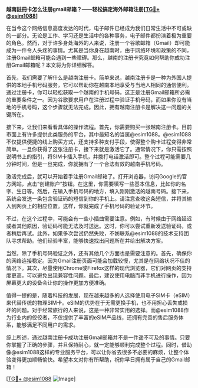 **越南註冊卡怎么注册gmail邮箱？——轻松搞定海外邮箱注册[[TG💪+ @esim1088](https://t.me/s/esim1088)]**

在当今这个网络信息高度发达的时代，电子邮件已经成为我们日常生活中不可或缺的一部分。无论是工作、学习还是生活中的各种事务，电子邮件都扮演着极为重要的角色。然而，对于许多身处海外的人来说，注册一个谷歌邮箱（Gmail）却可能成为一件令人头疼的事情。尤其是当你身在越南时，由于网络环境和政策的不同，注册Gmail邮箱可能会遇到一些障碍。那么，越南的注册卡究竟如何帮助你成功注册Gmail邮箱呢？本文将为你详细解答。

首先，我们需要了解什么是越南注册卡。简单来说，越南注册卡是一种为外国人提供的本地手机号码服务，它可以帮助你在越南本地享受与当地人相同的通信便利。通过注册卡，你可以轻松获取一个越南的手机号码，这正是注册Gmail邮箱所必需的重要条件之一。因为谷歌要求用户在注册过程中验证手机号码，而如果你没有当地的手机号码，这个步骤就无法完成。因此，拥有越南注册卡是解决这一问题的关键所在。

接下来，让我们来看看具体的操作流程。首先，你需要购买一张越南注册卡。目前市面上有许多提供此类服务的平台，其中最知名的当属@esim1088。@esim1088不仅提供便捷的线上购买方式，还支持多种支付手段，使得整个购卡过程变得非常简单。一旦你获得了这张注册卡，接下来就是激活它了。通常情况下，你只需按照说明书上的指引，将SIM卡插入手机，并拨打电话激活即可。整个过程可能需要几分钟时间，但是一旦完成，你就拥有了一个合法有效的越南手机号码。

激活完成后，就可以开始着手注册Gmail邮箱了。打开浏览器，访问Google的官方网站，点击“创建账户”按钮。在这里，你需要填写一些基本信息，比如你的名字、生日等。然后，在输入手机号码的地方，填入刚刚激活的越南号码。接下来，系统会发送一条包含验证码的短信到你的手机上。请注意查收这条短信，并将其输入到网页上的相应位置。这样，你就完成了手机号码的验证环节。

不过，在这个过程中，可能会有一些小插曲需要注意。例如，有时候由于网络延迟或者其他原因，验证码可能无法及时送达。这时，你可以尝试重新发送验证码，或者稍后再试。此外，如果多次尝试仍然失败，不妨联系@esim1088的技术支持团队寻求帮助。他们经验丰富，能够快速找出问题所在并给出解决方案。

当然，除了手机号码验证之外，还有其他几个方面也是需要注意的。首先，确保你的网络连接稳定。因为Gmail注册页面可能会加载较慢，尤其是在网络状况不佳的情况下。其次，尽量使用Chrome或Firefox这样的现代浏览器，它们对网页的支持度更高，可以避免出现兼容性问题。最后，建议使用电脑而非手机进行操作，因为屏幕更大的设备会让你的操作更加方便准确。

值得一提的是，随着科技的发展，现在越来越多的人选择使用电子SIM卡（eSIM）来代替传统的物理SIM卡。eSIM的优势在于无需更换手机，也不用担心丢失或损坏的问题。对于经常旅行的人来说，这是一种非常实用的选择。而@esim1088作为行业内的佼佼者，不仅提供了丰富的eSIM产品线，还拥有完善的售后服务体系，能够满足不同用户的需求。

综上所述，通过越南注册卡成功注册Gmail邮箱并不是一件遥不可及的事情。只要你掌握了正确的步骤，并且保持耐心，就一定能够顺利完成整个过程。同时，借助像@esim1088这样的专业服务平台，可以让你省去很多不必要的麻烦，让整个体验变得更加顺畅愉快。希望本文对你有所帮助，祝你早日拥有属于自己的Gmail邮箱！

[[TG💪+ @esim1088](https://t.me/s/esim1088) ![Image](https://i.postimg.cc/4NQfJmqS/Snipaste-2025-05-13-00-14-12.png)]